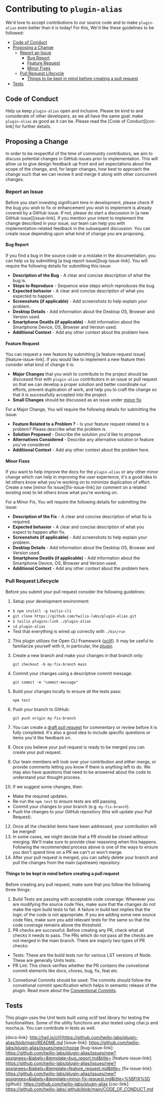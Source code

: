 # Contributing to `plugin-alias`

We'd love to accept contributions to our source code and to make `plugin-alias`
even better than it is today! For this, We'd like these guidelines to be followed:

 - [Code of Conduct](#coc)
 - [Proposing a Change](#proposing-a-change)
    - [Report an Issue](#report-an-issue)
      - [Bug Report](#bug-found)
      - [Feature Request](#feature-request)
      - [Minor Fixes](#minor-fixes) 
    - [Pull Request Lifecycle](#pull-request-lifecycle)
      - [Things to be kept in mind before creating a pull request](#things-to-be-kept-in-mind-before-creating-a-pull-request)
 - [Tests](#tests)

## <a name="coc"></a> Code of Conduct

Help us keep `plugin-alias` open and inclusive. Please be kind to and considerate
of other developers, as we all have the same goal: make `plugin-alias` as good as
it can be. Please read the [Code of Conduct][coc-link] for further details.

## <a name="proposing-a-change"></a> Proposing a Change

In order to be respectful of the time of community contributors, we aim to discuss potential changes in GitHub issues prior to implementation. This will allow us to give design feedback up front and set expectations about the scope of the change, and, for larger changes, how best to approach the change such that we can review it and merge it along with other concurrent changes.

### <a name="report-an-issue"></a> Report an Issue

Before you start investing significant time in development, please check If the bug you wish to fix or enhancement you wish to implement is already covered by a GitHub issue. If not, please do start a discussion in [a new GitHub issue][issue-link]. If you mention your intent to implement the change described in your issue, our team can help you with implementation-related feedback in the subsequent discussion. You can create issue depending upon what kind of change you are proposing.

#### <a name="bug-found"></a> Bug Report

If you find a bug in the source code or a mistake in the documentation, you can help us by submitting [a bug report issue][bug-issue-link]. You will require the following details for submitting this issue:

* **Description of the Bug** - A clear and concise description of what the bug is.
* **Steps to Reproduce** - Sequence wise steps which reproduces the bug.
* **Expected behavior** - A clear and concise description of what you expected to happen.
* **Screenshots (if applicable)** - Add screenshots to help explain your problem.
* **Desktop Details** - Add information about the Desktop OS, Browser and Version used.
* **Smartphone Deatils (if applicable)** - Add information about the Smartphone Device, OS, Browser and Version used.
* **Additional Context** - Add any other context about the problem here.

#### <a name="feature-request"></a> Feature Request

You can request a new feature by submitting [a feature request issue][feature-issue-link]. If you would like to implement a new feature then
consider what kind of change it is:

* **Major Changes** that you wish to contribute to the project should be
  discussed first with `plugin-alias` contributors in an issue or pull request so
  that we can develop a proper solution and better coordinate our efforts,
  prevent duplication of work, and help you to craft the change so that it is
  successfully accepted into the project.
* **Small Changes** should be discussed as an issue under [minor fix](#minor-fixes)

For a Major Change, You will require the following details for submitting the issue:

* **Feature Related to a Problem ?** - Is your feature request related to a problem? Please describe what the problem is. 
* **Solution Proposed** - Describe the solution you'd like to propose
* **Alternatives Considered** - Describe any alternative solution or feature you've considered
* **Additional Context** - Add any other context about the problem here.

#### <a name="minor-fixes"></a> Minor Fixes

If you want to help improve the docs for the `plugin-alias` or any other minor change which can help in improving the user experience, it's a good idea to let others know what you're working on to minimize duplication of effort. Create a new [minor fix issue][fix-issue-link] (or comment on a related existing one) to let others know what you're working on.

For a Minor Fix, You will require the following details for submitting the issue:

* **Description of the Fix** - A clear and concise description of what fix is required.
* **Expected behavior** - A clear and concise description of what you expect to happen after fix.
* **Screenshots (if applicable)** - Add screenshots to help explain your problem.
* **Desktop Details** - Add information about the Desktop OS, Browser and Version used.
* **Smartphone Deatils (if applicable)** - Add information about the Smartphone Device, OS, Browser and Version used.
* **Additional Context** - Add any other context about the problem here.

### <a name="pull-request-lifecycle"></a> Pull Request Lifecycle

Before you submit your pull request consider the following guidelines:

1. Setup your development environment:
  * `$ npm install -g twilio-cli`
  * `git clone https://github.com/twilio-labs/plugin-alias.git`
  * `$ twilio plugins:link ./plugin-alias`
  * `cd plugin-alias`
  * Test that everything is wired up correctly with `./bin/run`
2. This plugin utilizes the Open CLI Framework ([oclif](https://oclif.io/)). It may be useful to familiarize yourself with it, in particular, the [plugin](https://oclif.io/docs/plugins).
3. Create a new branch and make your changes in that branch only:

    ```shell
    git checkout -b my-fix-branch main
    ```
4. Commit your changes using a descriptive commit message.

    ```shell
    git commit -m "commit-message"
    ```
5. Build your changes locally to ensure all the tests pass:

    ```shell
    npm test
    ```
6. Push your branch to GitHub:

    ```shell
    git push origin my-fix-branch
    ```
7. You can create a [draft pull request](https://github.blog/2019-02-14-introducing-draft-pull-requests/) for commentary or review before it is fully completed. It's also a good idea to include specific questions or items you'd like feedback on.
8. Once you believe your pull request is ready to be merged you can create your pull request.
9. Our team members will look over your contribution and either merge, or provide comments letting you know if there is anything left to do. We may also have questions that need to be answered about the code to understand your thought process.
10. If we suggest some changes, then:
* Make the required updates.
* Re-run the `npm test` to ensure tests are still passing.
* Commit your changes to your branch (e.g. `my-fix-branch`).
* Push the changes to your GitHub repository (this will update your Pull Request).  
12. Once all the checklist items have been addressed, your contribution will be merged! 
13. In some cases, we might decide that a PR should be closed without merging. We'll make sure to provide clear reasoning when this happens. Following the recommended process above is one of the ways to ensure you don't spend time on a PR we can't or won't merge.
14. After your pull request is merged, you can safely delete your branch and pull the changes from the main (upstream) repository.

#### <a name="things-to-be-kept-in-mind-before-creating-a-pull-request"></a> Things to be kept in mind before creating a pull request

Before creating any pull request, make sure that you follow the following three things:

1. Build Tests are passing with acceptable code coverage: Whenever you are modifying the source code files, make sure that the changes do not make the npm build tests to fail. A failure in build test implies that the logic of the code is not appropriate. If you are adding some new source code files, make sure you add relevant tests for the same so that the code coverage remains above the threshold.
2. PR checks are successful: Before creating any PR, check what all checks it needs to pass. The PRs which do not pass all the checks are not merged in the main branch. There are majorly two types of PR checks:
* Tests: These are the build tests run for various LST versions of Node. These are generally Units tests.
* PR Lint: This check verifies whether the PR contains the convetional commit elements like docs, chores, bug, fix, feat etc. 
3. Convetional Commits should be used: The commits should follow the convetional commit specification which helps in semantic release of the plugin. Read more about the [Conventional Commits](https://www.conventionalcommits.org/en/v1.0.0).

## <a name="tests"></a> Tests

This plugin uses the Unit tests built using oclif test library for testing the functionalities. Some of the utility functions are also tested using chai.js and mocha.js. You can contribute in tests as well.

[docs-link]: http://twil.io/cli](https://github.com/twilio-labs/plugin-alias/blob/main/README.md
[issue-link]: https://github.com/twilio-labs/plugin-alias/issues/new/choose
[bug-issue-link]: https://github.com/twilio-labs/plugin-alias/issues/new?assignees=&labels=&template=bug_report.md&title=
[feature-issue-link]: https://github.com/twilio-labs/plugin-alias/issues/new?assignees=&labels=&template=feature_request.md&title=
[fix-issue-link]: https://github.com/twilio-labs/plugin-alias/issues/new?assignees=&labels=&template=minor-fix-request.md&title=%5BFIX%5D
[github]: https://github.com/twilio-labs/plugin-alias
[coc-link]: https://github.com/twilio-labs/.github/blob/main/CODE_OF_CONDUCT.md
